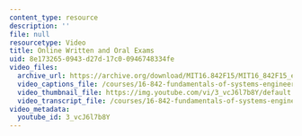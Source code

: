 ```yaml
---
content_type: resource
description: ''
file: null
resourcetype: Video
title: Online Written and Oral Exams
uid: 8e173265-0943-d27d-17c0-0946748334fe
video_files:
  archive_url: https://archive.org/download/MIT16.842F15/MIT16_842F15_educator_10_300k.mp4
  video_captions_file: /courses/16-842-fundamentals-of-systems-engineering-fall-2015/d58b2c05fdd15c5f8161ec8654f57596_3_vcJ6l7b8Y.vtt
  video_thumbnail_file: https://img.youtube.com/vi/3_vcJ6l7b8Y/default.jpg
  video_transcript_file: /courses/16-842-fundamentals-of-systems-engineering-fall-2015/13dcffbc8af203e846ae2ad2970ca45f_3_vcJ6l7b8Y.pdf
video_metadata:
  youtube_id: 3_vcJ6l7b8Y
---
```

